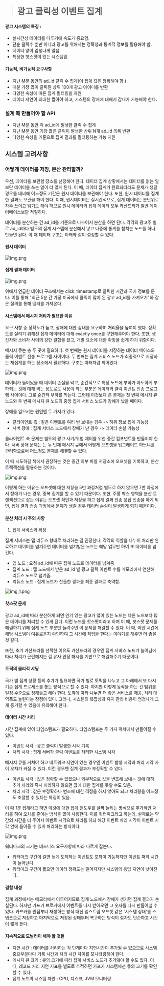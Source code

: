 > # 광고 클릭성 이벤트 집계

#### 광고 시스템의 특징 :
- 실시간성 데이터를 다루기에 속도가 중요함.
- 단순 클릭수 뿐만 아니라 광고를 위해서는 정확성과 통계적 정보를 활용해야 함.
- 데이터 양이 엄청나게 많음.
- 특정한 핫스팟이 있는 시스템임.

#### 기능적, 비기능적 요구사항

- 지난 M분 동안의 ad_id 클릭 수 집계(이 집계 값은 정확해야 함.)
- 매분 가장 많이 클릭된 상위 100개 광고 아이디를 반환
- 다양한 속성에 따른 집계 필터링을 지원
- 데이터 지연이 최대한 짧아야 하고, 시스템의 장애에 대해서 감내가 가능해야 한다.

### 설계 때 만들어야 할 API

- 지난 M분 동안 각 ad_id에 발생한 클릭 수 집계
- 지난 M분 동안 가장 많은 클릭이 발생한 상위 N개 ad_id 목록 반환
- 다양한 속성을 기준으로 집계 결과를 필터링하는 기능 지원

## 시스템 고려사항

### 어떻게 데이터를 저장, 분산 관리할까?

우선, 데이터를 보관할 장소를 선정해야 한다. 데이터 집계 상황에서는 데이터를 읽는 일보단 데이터를 쓰는 일이 더 많게 된다.
이 때, 데이터 집계가 완료되더라도 문제가 생길 경우를 대비해 어느정도 기간은 원시 데이터를 보관해야 한다. 
또한, 원시 데이터를 집계한 결과도 보관을 해야 한다.
이때, 원시데이터는 실시간적으로, 집계 데이터는 분단위로 자주 쓰이고 읽기도 해야 하므로 원시 데이터와 집계 데이터 모두 카산드라가 일반 데이터베이스보단 적절하다.

데이터를 분산하는 건 ad_id를 기준으로 나누어서 분산을 하면 된다. 
각각의 광고주 별로 ad_id마다 별도의 집계 시스템에 분산해서 넣고 나중에 통계를 합치는 노드를 하나 만들면 된다. 
이 때 데이터 구조는 아래와 같이 설정할 수 있다.

#### 원시 데이터
![img.png](img/raw_data.png)

#### 집계 결과 데이터
![img.png](img/aggregation_data.png)

위에서 언급한 데이터 구조에서는 click_timestamp로 클릭한 시간과 국가 정보를 둔다. 
이를 통해 "최근 5분 간 가장 미국에서 클릭이 많이 된 광고 ad_id를 가져오기"와 같은 질의를 통해 뎅터를 가져온다.

#### 시스템에서 메시지 처리가 필요한 이유

요구 사항 중 정확도가 높고, 장애에 대한 감내를 요구하며 처리율을 높여야 했다. 정확도를 살리기 위해선 집계 데이터에 대해 exactly once를 구현해주어야 한다.
또한, 생산자와 소비자 사이의 강한 결합을 끊고, 개별 요소에 대한 확장을 쉽게 하기 위함이다.

메시지 큐는 총 두 곳에 필요하다. 첫 번째는 원시 데이터를 저장하는 데이터 베이스와 클릭 이벤트 전송 프로그램 사이이다.
두 번째는 집계 서비스 노드가 최종적으로 저장하는 재집계를 하는 장소에서 필요하다. 구조는 아래처럼 되어있다.

![img.png](img/archi.png)

데이터가 늘어났을 때 데이터 손실을 막고, 순간적으로 특정 노드에 부하가 과도하게 부하되는 것에 대해 막는 용도로도 사용이 되는 부분은 데이터와 클릭 이벤트 전송 프로그램 사이이다.
그로 순간적 부하를 막는다. 그런데 이것보다 큰 문제는 첫 번째 메시지 큐 노드와 두 번째 메시지 큐 노드의 중앙 집계 서비스 노드가 장애가 났을 때이다.

장애를 일으키는 원인엔 두 가지가 있다.

- 클라이언트 측 : 같은 이벤트를 여러 번 보내는 경우 -> 허위 정보 집계 가능성
- 서버 장애 : 집계 서비스 노드에서 장애가 난 경우 -> 데이터 손실 가능성

클라이언트 측 문제는 별도의 광고 사기/위험 제어를 위한 중간 컴포넌트를 만들어야 한다.
서버 장애 문제는 는 두 번재 메시지 큐에서 어떻게 오프셋을 업그레이드 하느냐를 관리함으로써 어느정도 문제를 해결할 수 있다.

이 때 시도하길 책에서 권장하는 것은 중간 외부 파일 저장소에 오프셋을 기록하고, 분산 트랙잭션을 활용하는 것이다.

![img.png](img/transaction.png)

이렇게 하는 이유는 오프셋에 대한 저장을 5번 과정처럼 별도로 하지 않으면 7번 과정에서 장애가 나는 경우, 중복 집계를 할 수 있기 때문이다.
또한, 주황 박스 영역을 분산 트랜잭션으로 잡는 이유는 오프셋 확인과 저장을 하고 집계 결과 전송 응답 전송을 하게 되면,
집계 결과 전송 과정에서 문제가 생길 경우 데이터 손실이 발생하게 되기 때문이다.

#### 분산 처리 시 주의 사항

1. 집계 서비스와 확장

집계 서비스는 맵 리듀스 형태로 처리하는 걸 권장한다. 각각의 역할을 나누어 처리만 완료하고 데이터를 넘겨주면 데이터를 넘겨받은 노드는 해당 업무만 하여 또 데이터를 넘긴다.

- 맵 노드 : 요청 ad_id에 따른 집계 노드로 데이터를 넘겨줌
- 집계 노드 :  맵 노드에서 받은 ad_id 별 광고 클릭 이벤트 수를 메모리에서 연산해 리듀스 노드로 넘겨줌.
- 리듀스 노드 : 집계 노드가 산출한 결과를 최종 결과로 축약함.

![img_1.png](img/map_reduce_archi.png)

#### 핫스팟 문제 
광고 ad_id에 따라 분산하게 되면 인기 있는 광고가 많이 있는 노드는 다른 노드보다 많은 데이터를 처리할 수 있게 된다. 
이런 노드를 핫스팟이라고 하며 이 때, 핫스팟 문제를 해결하기 위해 집계 노드 부분만 늘려주면 이 문제를 해결할 수 있다.
이 때, 어떤 시간에 해당 시스템이 여유로운지 확인하여 그 시간에 작업을 한다는 이야기를 해주면 더 좋을 것 같다.

또한, 초기 카산드라를 선택한 이유도 카산드라의 경우엔 집계 서비스 노드가 늘어남에 따라 처리가 곤란해지는 걸 유사 안정 해시를 기반으로 해결해주기 때문이다.

#### 토픽의 물리적 샤딩

국가 별 집계 상황 등의 추가가 필요하면 국가 별로 토픽을 나누고 그 아래에서 또 다시 기존 집계 프로세스를 놓는 방식으로 할 수 있다.
하지만 이렇게 동작을 하는 건 범위를 일정 수준으로 정해놓고 해야 한다. 토픽에 따라 나누면 더 좋은 서비스를 제공, 처리 대역폭도 늘린다는 장점이 있다.
그러나, 시스템의 복잡성과 유지 관리 비용이 엄청나게 크게 증가할 수 있음에 유의해야 한다.

#### 데이터 시간 처리

시간 집계에 있어 타임스탬프가 필요하다. 타임스탬프는 두 가지 위치에서 만들어질 수 있다.

- 이벤트 시각 : 광고 클릭이 발생한 시각 기록
- 처리 시각 : 집계 서버가 클릭 이벤트를 처리한 시스템 시각

메시지 큐를 거쳐야 하고 네트워크 지연이 있는 경우엔 이벤트 발생 시각과 처리 시각 사이 오차가 커질 수 있다.
이런 경우엔 집계 결과가 부정확할 수 있다. 

- 이벤트 시각 : 값은 정확할 수 있겠으나 외부적으로 값을 변조해 보내는 것에 대하 추가 처리와 즉시 처리하지 않으면 값에 대한 집계를 못할 수도 있음.
- 처리 시각 : 값은 부정확하나 변조에 대한 걱정을 하지 않아도 되고 처리량을 어느정도 조절할 수 있다는 특징이 있음.

이 때 1분 집계라고 하면 이것에 대한 집계 윈도우를 살짝 늘리는 방식으로 추가적인 처리를 하여 오차를 줄이는 방식을 많이 사용한다.
이를 워터마크라고 하는데, 실제로는 약간의 시간을 더 주어서 이벤트 시각으로 처리를 하되 해당 이벤트 처리 시각이 이벤트 시각 안에 들어올 수 있게 처리하는 방식이다.

![img.png](img/watermark.png)

워터마크의 크기는 비즈니스 요구사항에 따라 다르게 잡는다. 

- 워터마크 구간이 길면 늦게 도착하는 이벤트도 포착이 가능하지만 이벤트 퍼리 시간이 늘어난다.
- 워터마크 구간이 짧으면 데이터 정확도는 떨어지지만 시스템의 응답 지연이 낮아진다.

#### 결함 내성

집계 과정에서는 메모리에서 이루어지므로 집게 노드에서 장애가 생기면 집계 결과가 손실된다. 하지만 카프카 브로커에서 이벤트를 다시 받아오면 그 숫자를 다시 만들어낼 수 있다.
카프카를 원점부터 재생하는 방식 대신 업스트림 오프셋 같은 '시스템 상태'를 스냅숏으로 저장하고 마지막으로 저장된 상태부터 복구하는 방식이 절차도 단순하고 시간이 짧게 든다.

#### 지속적으로 모닡러이 해야 할 것들

- 지연 시간 : 데이터를 처리하는 각 단계마다 지연시간이 추가될 수 있으므로 시스템 중요부분마다 기록 시간과 처리 시간 차이를 모니터링해야 한다.
- 메시지 큐 크기 : 큐의 크기에 따라 집계 서비스 노드가 추가돼야 할 수도 있다. 이 때, 레코드 처리 지연 지표를 별도로 추적하면 카프카 시스템에선 큐의 크기를 확인할 수 있다.
- 집계 노드의 시스템 자원 : CPU, 디스크, JVM 모니터링